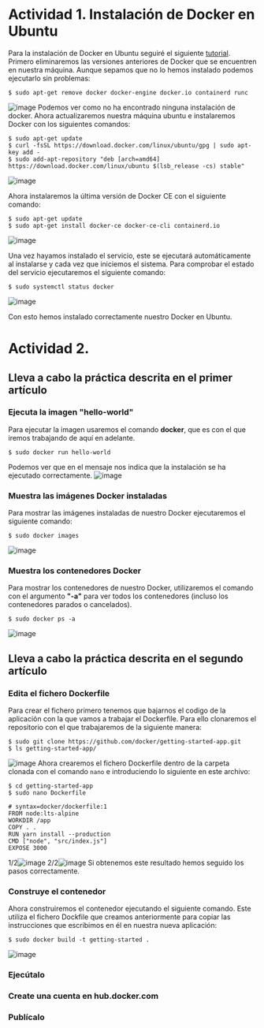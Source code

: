 # Actividad 1. Instalación de Docker en Ubuntu
Para la instalación de Docker en Ubuntu seguiré el siguiente [tutorial](https://www.tecmint.com/install-docker-and-run-docker-containers-in-ubuntu/).
Primero eliminaremos las versiones anteriores de Docker que se encuentren en nuestra máquina. Aunque sepamos que no lo hemos instalado podemos ejecutarlo sin problemas:
```ubuntu
$ sudo apt-get remove docker docker-engine docker.io containerd runc
```
![image](https://github.com/user-attachments/assets/dc2f710e-7a3a-4916-826a-ce2e5465685c)
Podemos ver como no ha encontrado ninguna instalación de docker. Ahora actualizaremos nuestra máquina ubuntu e instalaremos Docker con los siguientes comandos:
```ubuntu
$ sudo apt-get update
$ curl -fsSL https://download.docker.com/linux/ubuntu/gpg | sudo apt-key add -
$ sudo add-apt-repository "deb [arch=amd64] https://download.docker.com/linux/ubuntu $(lsb_release -cs) stable"
```
![image](https://github.com/user-attachments/assets/12e07f33-5ced-48dc-bc04-69be9d60c40f)

Ahora instalaremos la última versión de Docker CE con el siguiente comando:
```ubuntu
$ sudo apt-get update
$ sudo apt-get install docker-ce docker-ce-cli containerd.io
```
![image](https://github.com/user-attachments/assets/6aa05ffd-cf4c-4139-b5fd-22c16e2db3af)

Una vez hayamos instalado el servicio, este se ejecutará automáticamente al instalarse y cada vez que iniciemos el sistema. Para comprobar el estado del servicio ejecutaremos el siguiente comando:
```ubuntu
$ sudo systemctl status docker 
```
![image](https://github.com/user-attachments/assets/b0e3d0e8-20e7-4f6b-8ee8-1699aee271e9)

Con esto hemos instalado correctamente nuestro Docker en Ubuntu.

# Actividad 2. 
## Lleva a cabo la práctica descrita en el primer artículo
### Ejecuta la imagen "hello-world"
Para ejecutar la imagen usaremos el comando **docker**, que es con el que iremos trabajando de aquí en adelante.
```ubuntu
$ sudo docker run hello-world
```
Podemos ver que en el mensaje nos indica que la instalación se ha ejecutado correctamente.
![image](https://github.com/user-attachments/assets/f69f5bf0-ca35-4c66-b001-25ff4285beb1)

### Muestra las imágenes Docker instaladas
Para mostrar las imágenes instaladas de nuestro Docker ejecutaremos el siguiente comando:
```ubuntu
$ sudo docker images
```
![image](https://github.com/user-attachments/assets/77c2630d-db92-44d6-bc49-eb2cd3bd4ed7)

### Muestra los contenedores Docker
Para mostrar los contenedores de nuestro Docker, utilizaremos el comando con el argumento **"-a"** para ver todos los contenedores (incluso los contenedores parados o cancelados).
```ubuntu
$ sudo docker ps -a
```
![image](https://github.com/user-attachments/assets/432010e5-2c42-4225-882e-fcfec62b8deb)

## Lleva a cabo la práctica descrita en el segundo artículo
### Edita el fichero Dockerfile
Para crear el fichero primero tenemos que bajarnos el codigo de la aplicación con la que vamos a trabajar el Dockerfile. Para ello clonaremos el repositorio con el que trabajaremos de la siguiente manera:
```ubuntu
$ sudo git clone https://github.com/docker/getting-started-app.git
$ ls getting-started-app/
```
![image](https://github.com/user-attachments/assets/f4b06518-752f-4af9-aa28-aeb8bf1214f9)
Ahora crearemos el fichero Dockerfile dentro de la carpeta clonada con el comando `nano` e introduciendo lo siguiente en este archivo:
```ubuntu
$ cd getting-started-app
$ sudo nano Dockerfile

# syntax=docker/dockerfile:1
FROM node:lts-alpine
WORKDIR /app
COPY . .
RUN yarn install --production
CMD ["node", "src/index.js"]
EXPOSE 3000
```
1/2![image](https://github.com/user-attachments/assets/975459d3-b9c8-48de-9d97-22cd754bd224)
2/2![image](https://github.com/user-attachments/assets/7f102d74-c1b6-45e5-a282-38124ddd8565)
Si obtenemos este resultado hemos seguido los pasos correctamente.

### Construye el contenedor
Ahora construiremos el contenedor ejecutando el siguiente comando. Este utiliza el fichero Dockfile que creamos anteriormente para copiar las instrucciones que escribimos en él en nuestra nueva aplicación:
```ubuntu
$ sudo docker build -t getting-started .
```
![image](https://github.com/user-attachments/assets/eb18699d-7790-4685-bcf9-3345ba6390c4)


### Ejecútalo
### Create una cuenta en hub.docker.com
### Publícalo



